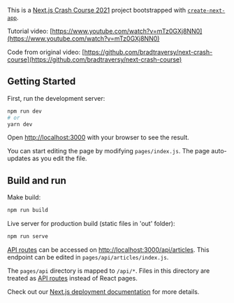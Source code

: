 This is a [Next.js Crash Course 2021](https://nextjs.org/) project bootstrapped with [`create-next-app`](https://github.com/vercel/next.js/tree/canary/packages/create-next-app).

Tutorial video: [https://www.youtube.com/watch?v=mTz0GXj8NN0](https://www.youtube.com/watch?v=mTz0GXj8NN0)

Code from original video: [https://github.com/bradtraversy/next-crash-course](https://github.com/bradtraversy/next-crash-course)

## Getting Started

First, run the development server:

```bash
npm run dev
# or
yarn dev
```

Open [http://localhost:3000](http://localhost:3000) with your browser to see the result.

You can start editing the page by modifying `pages/index.js`. The page auto-updates as you edit the file.

## Build and run

Make build:

```bash
npm run build
```

Live server for production build (static files in 'out' folder):

```bash
npm run serve
```

[API routes](https://nextjs.org/docs/api-routes/introduction) can be accessed on [http://localhost:3000/api/articles](http://localhost:3000/api/articles). This endpoint can be edited in `pages/api/articles/index.js`.

The `pages/api` directory is mapped to `/api/*`. Files in this directory are treated as [API routes](https://nextjs.org/docs/api-routes/introduction) instead of React pages.

Check out our [Next.js deployment documentation](https://nextjs.org/docs/deployment) for more details.
